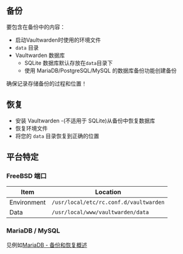 ## 备份

要包含在备份中的内容：

- 启动Vaultwarden时使用的环境文件
- `data` 目录
- Vaultwarden 数据库
  - SQLite 数据库默认存放在`data`目录下
  - 使用 MariaDB/PostgreSQL/MySQL 的数据库备份功能创建备份

确保记录存储备份的过程和位置！

## 恢复

- 安装 Vaultwarden
-(不适用于 SQLite)从备份中恢复数据库
- 恢复环境文件
- 将您的 `data` 目录恢复到正确的位置

## 平台特定

### FreeBSD 端口

| Item        | Location |
|-            |-         |
| Environment | `/usr/local/etc/rc.conf.d/vaultwarden` |
| Data        | `/usr/local/www/vaultwarden/data` |

### MariaDB / MySQL

见例如[MariaDB - 备份和恢复概述](https://mariadb.com/kb/en/backup-and-restore-overview/)